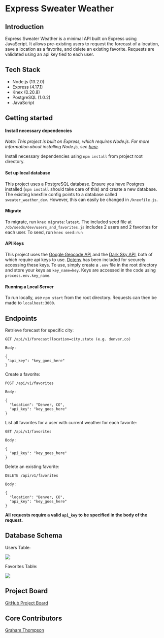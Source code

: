 # Express Sweater Weather

## Introduction

Express Sweater Weather is a minimal API built on Express using JavaScript. It allows pre-existing users to request the forecast of a location, save a location as a favorite, and delete an existing favorite. Requests are validated using an api key tied to each user.

## Tech Stack

- Node.js (13.2.0)
- Express (4.17.1)
- Knex (0.20.8)
- PostgreSQL (1.0.2)
- JavaScript

## Getting started

#### Install necessary dependencies

*Note: This project is built on Express, which requires Node.js. For more information about installing Node.js, see [here](https://nodejs.org/).*

Install necessary dependencies using `npm install` from project root directory.

#### Set up local database

This project uses a PostgreSQL database. Ensure you have Postgres installed (`npm install` should take care of this) and create a new database. The existing knexfile config points to a database called `sweater_weather_dev`. However, this can easily be changed in `/knexfile.js`.

#### Migrate

To migrate, run `knex migrate:latest`. The included seed file at `/db/seeds/dev/users_and_favorites.js` includes 2 users and 2 favorites for each user. To seed, run `knex seed:run`

#### API Keys

This project uses the [Google Geocode API](https://developers.google.com/maps/documentation/geocoding/start) and the [Dark Sky API](https://darksky.net/dev), both of which require api keys to use. [Dotenv](https://github.com/motdotla/dotenv) has been included for securely accessing these keys. To use, simply create a `.env` file in the root directory and store your keys as `key_name=key`. Keys are accessed in the code using `process.env.key_name`.

#### Running a Local Server

To run locally, use `npm start` from the root directory. Requests can then be made to `localhost:3000`.

## Endpoints

Retrieve forecast for specific city:

```
GET /api/v1/forecast?location=city,state (e.g. denver,co)

Body:

{
 "api_key": "key_goes_here"
}
```

Create a favorite:

```
POST /api/v1/favorites

Body:

{
  "location": "Denver, CO",
  "api_key": "key_goes_here"
}
```

List all favorites for a user with current weather for each favorite:

```
GET /api/v1/favorites

Body:

{
  "api_key": "key_goes_here"
}
```

Delete an existing favorite:

```
DELETE /api/v1/favorites

Body:

{
  "location": "Denver, CO",
  "api_key": "key_goes_here"
}
```

**All requests require a valid `api_key` to be specified in the body of the request.**

## Database Schema

Users Table:

![](LINK)

Favorites Table:

![](LINK)

## Project Board

[GitHub Project Board](https://github.com/grwthomps/all-your-base/projects/1)

## Core Contributors

[Graham Thompson](https://github.com/grwthomps)
